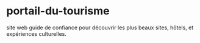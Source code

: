 # portail-du-tourisme
site web  guide de confiance pour découvrir les plus beaux sites, hôtels, et expériences culturelles.  
